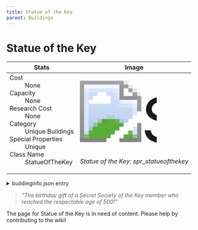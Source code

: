 ```yaml
---
title: Statue of the Key
parent: Buildings
---
```

# Statue of the Key

[//]: # (Pre-generated content)
<table><thead><tr><th>Stats</th><th>Image</th></tr></thead><tbody><tr><td><dl><dt>Cost</dt><dd>None</dd><dt>Capacity</dt><dd>None</dd><dt>Research Cost</dt><dd>None</dd><dt>Category</dt><dd>Unique Buildings</dd><dt>Special Properties</dt><dd>Unique</dd><dt>Class Name</dt><dd>StatueOfTheKey</dd></dl></td><td><style>.building-image {width: 200px;height: 200px;overflow: hidden;position: relative;}.building-image img {image-rendering: pixelated;object-fit: none;transform: scale(10);transform-origin: left top;position: absolute;left: 0;top: 0;}.resource-image {width: 200px;height: 200px;overflow: hidden;position: relative;}.resource-image img {image-rendering: pixelated;object-fit: none;transform: scale(20);transform-origin: left top;position: absolute;left: 0;top: 0;}.building-icon {width: 20px;height: 20px;overflow: hidden;position: relative;display: inline-block;}.building-icon img {image-rendering: pixelated;object-fit: none;transform: scale(1);transform-origin: left top;position: absolute;left: 0;top: 0;}.resource-icon {width: 20px;height: 20px;overflow: hidden;position: relative;display: inline-block;}.resource-icon img {image-rendering: pixelated;object-fit: none;transform: scale(2);transform-origin: left top;position: absolute;left: 0;top: 0;}</style><div class="building-image"><img style="object-position: -234px -1082px;" src="https://tfe2-wiki.github.io/assets/sprites.png" alt="Statue of the Key Back"><img style="object-position: -506px -961px;" src="https://tfe2-wiki.github.io/assets/sprites.png" alt="Statue of the Key"></div><i>Statue of the Key: spr_statueofthekey</i></td></tr></tbody></table><details><summary>buildinginfo.json entry</summary>```json
	{
    "className": "StatueOfTheKey",
    "food": 0,
    "wood": 0,
    "stone": 0,
    "machineParts": 0,
    "refinedMetal": 0,
    "computerChips": 0,
    "knowledge": 0,
    "category": "Unique Buildings",
    "unlockedByDefault": false,
    "specialInfo": [
        "unique"
    ],
    "buttonBack": "spr_statueofthekey_bg",
    "notUnlockedWithAll": true
}
	```</details><blockquote><i>"The birthday gift of a Secret Society of the Key member who reached the respectable age of 500!"</i></blockquote>

The page for Statue of the Key is in need of content. Please help by contributing to the wiki!
